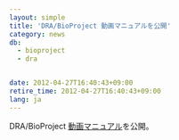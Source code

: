 ```yaml
---
layout: simple
title: 'DRA/BioProject 動画マニュアルを公開'
category: news
db:
  - bioproject
  - dra


date: 2012-04-27T16:40:43+09:00
retire_time: 2012-04-27T16:40:43+09:00
lang: ja
---
```


DRA/BioProject <a href="https://www.youtube.com/user/DDBJvideo">動画マニュアル</a>を公開。

